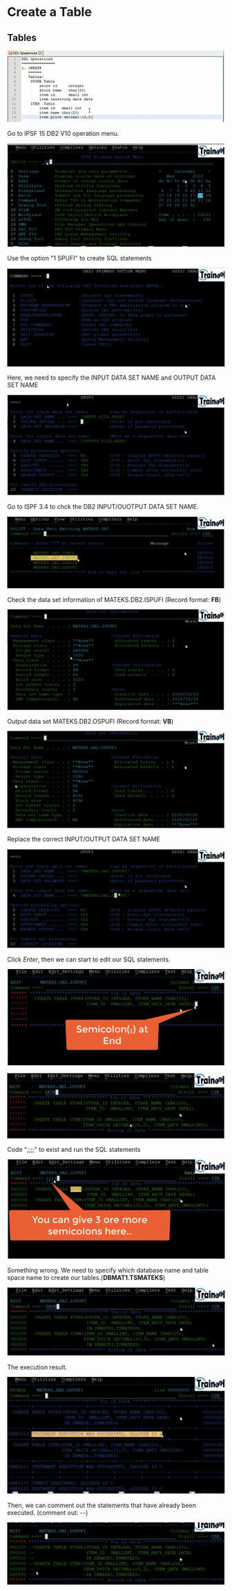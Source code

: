 # Create a Table

## Tables

![image-7-01](/images/image-7-01.png)

Go to IPSF 15 DB2 V10 operation menu.

![image-7-02](/images/image-7-02.png)

Use the option "1 SPUFI" to create SQL statements

![image-7-03](/images/image-7-03.png)

Here, we need to specify the INPUT DATA SET NAME and OUTPUT DATA SET NAME

![image-7-04](/images/image-7-04.png)

Go to ISPF 3.4 to chck the DB2 INPUT/OUOTPUT DATA SET NAME.

![image-7-05](/images/image-7-05.png)

Check the data set information of MATEKS.DB2.ISPUFI (Record format: **FB**)

![image-7-06](/images/image-7-06.png)

Output data set MATEKS.DB2.OSPUFI (Record format: **VB**)

![image-7-07](/images/image-7-07.png)

Replace the correct INPUT/OUTPUT DATA SET NAME

![image-7-08](/images/image-7-08.png)

Click *Enter*, then we can start to edit our SQL statements.

![image-7-09](/images/image-7-09.png)

![image-7-10](/images/image-7-10.png)

Code ";;;;" to exist and run the SQL statements

![image-7-11](/images/image-7-11.png)

Something wrong. We need to specify which database name and table space name to create our tables.(**DBMAT1.TSMATEKS**)

![image-7-12](/images/image-7-12.png)

The execution result.

![image-7-13](/images/image-7-13.png)

Then, we can comment out the statements that have already been executed. (comment out: --)

![image-7-14](/images/image-7-14.png)
